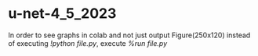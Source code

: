 # u-net-4_5_2023

In order to see graphs in colab and not just output Figure(250x120) instead of executing *!python file.py*, execute *%run file.py*
